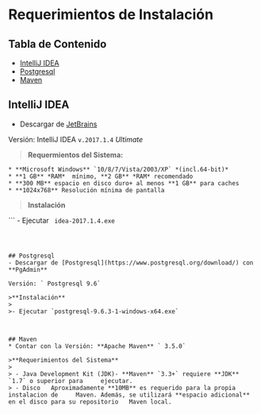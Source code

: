 
# Requerimientos de Instalación



## Tabla de Contenido

* [IntelliJ IDEA](#intellij-idea)
* [Postgresql](#postgresql)
* [Maven](#maven)



	 
 

## IntelliJ IDEA
- Descargar de [JetBrains](https://www.jetbrains.com/idea/download/#section=windows) 

Versión: IntelliJ IDEA  `v.2017.1.4` *Ultimate*

> **Requermientos del Sistema:**
```
* **Microsoft Windows** `10/8/7/Vista/2003/XP` *(incl.64-bit)*
* **1 GB** *RAM*  mínimo, **2 GB** *RAM* recomendado
* **300 MB** espacio en disco duro+ al menos **1 GB** para caches
* **1024x768** Resolución mínima de pantalla
```


>**Instalación**

``` - Ejecutar ` idea-2017.1.4.exe`
```



## Postgresql
- Descargar de [Postgresql](https://www.postgresql.org/download/) con **PgAdmin**

Versión: ` Postgresql 9.6`

>**Instalación**
>
>- Ejecutar `postgresql-9.6.3-1-windows-x64.exe` 



## Maven
* Contar con la Versión: **Apache Maven** ` 3.5.0`

>**Requerimientos del Sistema**
>
> - Java Development Kit (JDK)-	**Maven** `3.3+` requiere **JDK** `1.7` o superior para 	ejecutar.
> - Disco	Aproximadamente **10MB** es requerido para la propia instalacion de 	Maven. Además, se utilizará **espacio adicional** en el disco para su repositorio 	Maven local.
